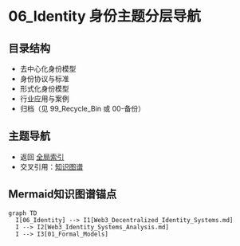 # 06_Identity 身份主题分层导航

## 目录结构
- 去中心化身份模型
- 身份协议与标准
- 形式化身份模型
- 行业应用与案例
- 归档（见 99_Recycle_Bin 或 00-备份）

## 主题导航
- 返回 [全局索引](../00_Index_and_Classification.md)
- 交叉引用：[知识图谱](../00_Knowledge_Graph.md)

## Mermaid知识图谱锚点
```mermaid
graph TD
  I[06_Identity] --> I1[Web3_Decentralized_Identity_Systems.md]
  I --> I2[Web3_Identity_Systems_Analysis.md]
  I --> I3[01_Formal_Models]
``` 